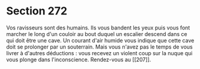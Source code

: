 # Section 272

Vos ravisseurs sont des humains. Ils vous bandent les yeux puis vous font marcher le long d'un couloir au bout duquel un escalier descend dans ce qui doit être une cave. Un courant d'air humide vous indique que cette cave doit se prolonger par un souterrain. Mais vous n'avez pas le temps de vous livrer à d'autres déductions : vous recevez un violent coup sur la nuque qui vous plonge dans l'inconscience. Rendez-vous au [[207]].